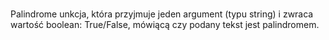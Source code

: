 ###
Palindrome unkcja, 
która przyjmuje jeden argument (typu string) 
i zwraca wartość boolean: True/False, 
mówiącą czy podany tekst jest palindromem.
###
